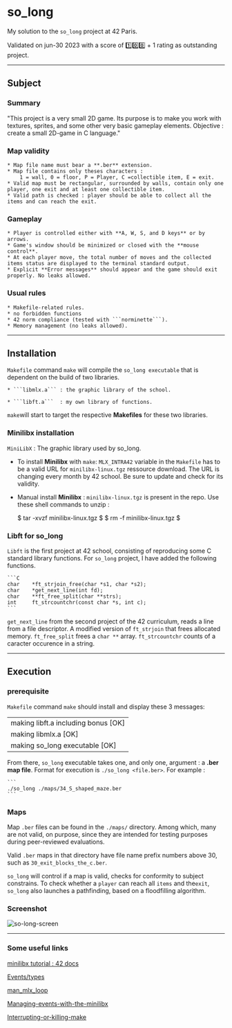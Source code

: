 # so_long

My solution to the ```so_long``` project at 42 Paris.

Validated on jun-30 2023 with a score of 1️⃣0️⃣0️⃣ + 1 rating as outstanding project.

---

## Subject

### Summary

"This project is a very small 2D game.
Its purpose is to make you work with textures, sprites,
and some other very basic gameplay elements.
Objective : create a small 2D-game in C language."

### Map validity

    * Map file name must bear a **.ber** extension.
    * Map file contains only theses characters :
        1 = wall, 0 = floor, P = Player, C =collectible item, E = exit.
    * Valid map must be rectangular, surrounded by walls, contain only one player, one exit and at least one collectible item.
    * Valid path is checked : player should be able to collect all the items and can reach the exit.

### Gameplay

    * Player is controlled either with **A, W, S, and D keys** or by arrows.
    * Game's window should be minimized or closed with the **mouse control**.
    * At each player move, the total number of moves and the collected items status are displayed to the terminal standard output.
    * Explicit **Error messages** should appear and the game should exit properly. No leaks allowed.

### Usual rules

    * Makefile-related rules.
    * no forbidden functions
    * 42 norm compliance (tested with ```norminette```).
    * Memory management (no leaks allowed).

---

## Installation

```Makefile``` command ```make``` will compile the ```so_long executable``` that is dependent on the build of two libraries.

    * ```libmlx.a``` : the graphic library of the school.

    * ```libft.a```  : my own library of functions.

```make```will start to target the respective **Makefiles** for these two libraries.

### Minilibx installation

```MiniLibX``` : The graphic library used by so_long.

* To install **Minilibx** with ```make```:
    ```MLX_INTRA42``` variable in the ```Makefile``` has to be a valid URL for ```minilibx-linux.tgz``` ressource download. The URL is changing every month by 42 school. Be sure to update and check for its validity.

* Manual install **Minilibx** :
    ```minilibx-linux.tgz``` is present in the repo. Use these shell commands to unzip :

    $ tar -xvzf minilibx-linux.tgz $
    $ rm -f minilibx-linux.tgz $

### Libft for so_long

```Libft``` is the first project at 42 school, consisting of reproducing some C standard library functions. For ```so_long``` project, I have added the following functions.

    ```C
    char    *ft_strjoin_free(char *s1, char *s2);
    char    *get_next_line(int fd);
    char    **ft_free_split(char **strs);
    int     ft_strcountchr(const char *s, int c);
    ```

```get_next_line``` from the second project of the 42 curriculum, reads a line from a file descriptor. A modified version of ```ft_strjoin``` that frees allocated memory. ```ft_free_split``` frees a ```char **``` array. ```ft_strcountchr``` counts of a caracter occurence in a string.

---

## Execution

### prerequisite

```Makefile``` command ```make``` should install and display these 3 messages:

||
|---|
|making libft.a including bonus [OK]|
|making libmlx.a [OK]|
|making so_long executable [OK]|

From there, ```so_long``` executable takes one, and only one, argument : a **.ber map file**. Format for execution is ```./so_long <file.ber>```. For example :

    ```
    ./so_long ./maps/34_S_shaped_maze.ber
    ```

### Maps

Map ```.ber``` files can be found in the ```./maps/``` directory. Among which, many are not valid, on purpose, since they are intended for testing purposes during peer-reviewed evaluations.

Valid ```.ber``` maps in that directory have file name prefix numbers above 30, such as ```30_exit_blocks_the_c.ber```.

```so_long``` will control if a map is valid, checks for conformity to subject constrains. To check whether a ```player``` can reach all ```items``` and the```exit```, ```so_long``` also launches a pathfinding, based on a floodfilling algorithm.

### Screenshot

![so-long-screen](./screenshots/screenshot_1.png)

---

### Some useful links

[minilibx tutorial : 42 docs](https://harm-smits.github.io/42docs/libs/minilibx)

[Events/types](https://tronche.com/gui/x/xlib/events/types.html)

[man_mlx_loop](https://qst0.github.io/ft_libgfx/man_mlx_loop.html)

[Managing-events-with-the-minilibx](https://aurelienbrabant.fr/blog/managing-events-with-the-minilibx)

[Interrupting-or-killing-make]( https://makefiletutorial.com/#interrupting-or-killing-make)
